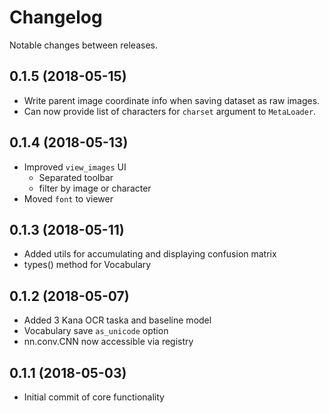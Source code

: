 # Changelog

Notable changes between releases.

## 0.1.5 (2018-05-15)
* Write parent image coordinate info when saving dataset as raw images.
* Can now provide list of characters for `charset` argument to `MetaLoader`.

## 0.1.4 (2018-05-13)
* Improved `view_images` UI
    * Separated toolbar
    * filter by image or character
* Moved `font` to viewer

## 0.1.3 (2018-05-11)
* Added utils for accumulating and displaying confusion matrix
* types() method for Vocabulary

## 0.1.2 (2018-05-07)
* Added 3 Kana OCR taska and baseline model
* Vocabulary save `as_unicode` option
* nn.conv.CNN now accessible via registry

## 0.1.1 (2018-05-03)
* Initial commit of core functionality
